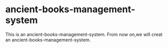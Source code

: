 # ancient-books-management-system
This is an ancient-books-management-system.
From now on,we will creat an ancient-books-management-system.
